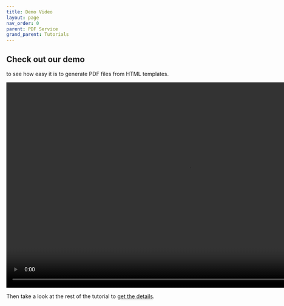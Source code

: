 ```yaml
---
title: Demo Video
layout: page
nav_order: 0
parent: PDF Service
grand_parent: Tutorials
---
```


## Check out our demo

to see how easy it is to generate PDF files from HTML templates.

<video width="960" height="540" controls>
  <source src="https://file-service.adsp-dev.gov.ab.ca/file/v1/files/658f7b1a-eed9-4328-935c-bf36343ce9ca/download" type="video/mp4">
  Your browser does not support the video tag.
</video>

Then take a look at the rest of the tutorial to [get the details](/adsp-monorepo/tutorials/pdf-service/introduction.html).
